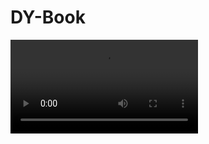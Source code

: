 # DY-Book

<video src='https://wallpaperm.cmcm.com/scene/preview_video/50dae3443cef33a51878fab8103ef8bc_preview.mp4' />

迁移知识点

- 网络协议
- [GIT指令](https://github.com/J-DuYa/DY-Book/issues/1)

